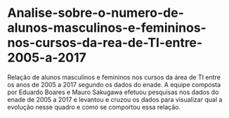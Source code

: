 # Analise-sobre-o-numero-de-alunos-masculinos-e-femininos-nos-cursos-da-rea-de-TI-entre-2005-a-2017
Relação de alunos masculinos e femininos nos cursos da área de TI entre os anos de 2005 a 2017 segundo os dados do enade. A equipe composta por Eduardo Boares e Mauro Sakugawa efetuou pesquisas nos dados do enade de 2005 a 2017 e levantou e cruzou os dados para visualizar qual a evolução nesse quadro e como se comportou essa relação.
